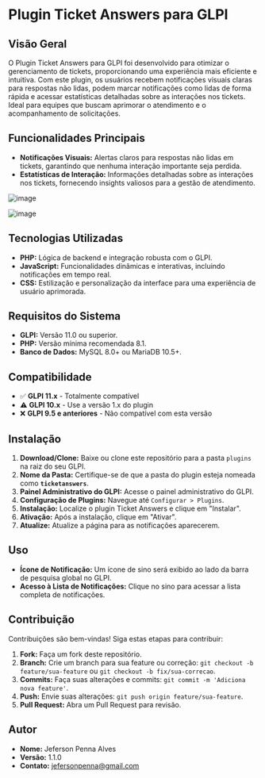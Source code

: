 # **Plugin Ticket Answers para GLPI**

## **Visão Geral**

O Plugin Ticket Answers para GLPI foi desenvolvido para otimizar o gerenciamento de tickets, proporcionando uma experiência mais eficiente e intuitiva. Com este plugin, os usuários recebem notificações visuais claras para respostas não lidas, podem marcar notificações como lidas de forma rápida e acessar estatísticas detalhadas sobre as interações nos tickets. Ideal para equipes que buscam aprimorar o atendimento e o acompanhamento de solicitações.

## **Funcionalidades Principais**

* **Notificações Visuais:** Alertas claros para respostas não lidas em tickets, garantindo que nenhuma interação importante seja perdida.
* **Estatísticas de Interação:** Informações detalhadas sobre as interações nos tickets, fornecendo insights valiosos para a gestão de atendimento.


![image](https://github.com/user-attachments/assets/0ca2370c-d3e9-42ba-8ea3-6c5a2205aa2f)



![image](https://github.com/user-attachments/assets/adf9ed27-db46-4165-8aea-65f347c93e2a)




## **Tecnologias Utilizadas**

* **PHP:** Lógica de backend e integração robusta com o GLPI.
* **JavaScript:** Funcionalidades dinâmicas e interativas, incluindo notificações em tempo real.
* **CSS:** Estilização e personalização da interface para uma experiência de usuário aprimorada.

## **Requisitos do Sistema**

* **GLPI:** Versão 11.0 ou superior.
* **PHP:** Versão mínima recomendada 8.1.
* **Banco de Dados:** MySQL 8.0+ ou MariaDB 10.5+.

## **Compatibilidade**

* ✅ **GLPI 11.x** - Totalmente compatível
* ⚠️ **GLPI 10.x** - Use a versão 1.x do plugin
* ❌ **GLPI 9.5 e anteriores** - Não compatível com esta versão

## **Instalação**

1.  **Download/Clone:** Baixe ou clone este repositório para a pasta `plugins` na raiz do seu GLPI.
2.  **Nome da Pasta:** Certifique-se de que a pasta do plugin esteja nomeada como **`ticketanswers`**.
3.  **Painel Administrativo do GLPI:** Acesse o painel administrativo do GLPI.
4.  **Configuração de Plugins:** Navegue até `Configurar > Plugins`.
5.  **Instalação:** Localize o plugin Ticket Answers e clique em "Instalar".
6.  **Ativação:** Após a instalação, clique em "Ativar".
7.  **Atualize:** Atualize a página para as notificações aparecerem.

## **Uso**

* **Ícone de Notificação:** Um ícone de sino será exibido ao lado da barra de pesquisa global no GLPI.
* **Acesso à Lista de Notificações:** Clique no sino para acessar a lista completa de notificações.

## **Contribuição**

Contribuições são bem-vindas! Siga estas etapas para contribuir:

1.  **Fork:** Faça um fork deste repositório.
2.  **Branch:** Crie um branch para sua feature ou correção: `git checkout -b feature/sua-feature` ou `git checkout -b fix/sua-correcao`.
3.  **Commits:** Faça suas alterações e commits: `git commit -m 'Adiciona nova feature'`.
4.  **Push:** Envie suas alterações: `git push origin feature/sua-feature`.
5.  **Pull Request:** Abra um Pull Request para revisão.

## **Autor**

* **Nome:** Jeferson Penna Alves
* **Versão:** 1.1.0
* **Contato:** [jefersonpenna@gmail.com](mailto:jefersonpenna@gmail.com)
